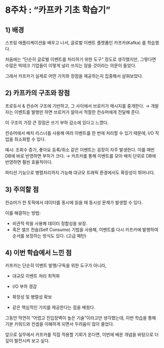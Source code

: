 # 8주차 : “카프카 기초 학습기”

## 1) 배경

스프링 애플리케이션을 배우고 나서, 글로벌 이벤트 플랫폼인 카프카(Kafka) 를 학습했다.

처음에는 “단순히 글로벌 이벤트를 처리하기 위한 도구” 정도로 생각했지만, 그렇다면 수많은 빅테크 기업들이 이렇게 널리 쓰지는 않을 것이라는 의문이 들었다.

그래서 카프카가 실제로 어떤 가치와 장점을 제공하는지 집중해서 살펴보았다.

## 2) 카프카의 구조와 장점

프로듀서 & 컨슈머 구조에 기반하고, 그 사이에서 브로커가 메시지를 중개한다.
→ 개발자는 이벤트를 발행만 하면 브로커가 알아서 적절한 컨슈머에게 전달해 준다.

이 구조의 가장 큰 장점은 쓰기 부하 감소에 있다고 느꼈다.

컨슈머에서 배치 리스너를 사용해 여러 이벤트를 한 번에 처리할 수 있기 때문에, I/O 작업을 최소화할 수 있다.

예시: 조회수 증가, 좋아요 등록/취소 같은 이벤트는 굉장히 자주 발생한다. 이를 매번 DB에 바로 반영하면 부하가 크다. → 카프카를 통해 이벤트를 모아 배치 단위로 DB에 반영하면 훨씬 효율적이다.

파티션 기능으로 병렬처리까지 가능해 대규모 트래픽 환경에서도 확장성이 뛰어나다.

## 3) 주의할 점

컨슈머가 한 토픽에서 데이터를 동시에 읽을 때 동시성 문제가 발생할 수 있다.

이를 해결하는 방법:

- 비관적 락을 사용해 데이터 정합성을 보장.
- 혹은 셀프 컨슘(Self Consume) 기법을 사용해, 이벤트를 다시 카프카에 발행하여 순서를 보장하는 방식도 있다. (고급 패턴)

## 4) 이번 학습에서 느낀 점

카프카는 단순히 이벤트 발행/구독을 위한 도구가 아니라,

- 대규모 이벤트 처리 최적화
- I/O 부하 경감
- 확장성 및 병렬성 확보

- 같은 핵심적인 가치를 제공한다는 점을 배웠다.

그동안 막연히 “어렵고 진입장벽이 높은 기술”이라고만 생각했는데, 이번 학습을 통해 기본 키워드와 컨셉을 이해하게 되면서 두려움이 많이 줄었다.

앞으로 실무에서 카프카를 직접 적용할 기회가 온다면, 이번에 배운 개념을 바탕으로 더 깊이 발전시켜 보고 싶다.
